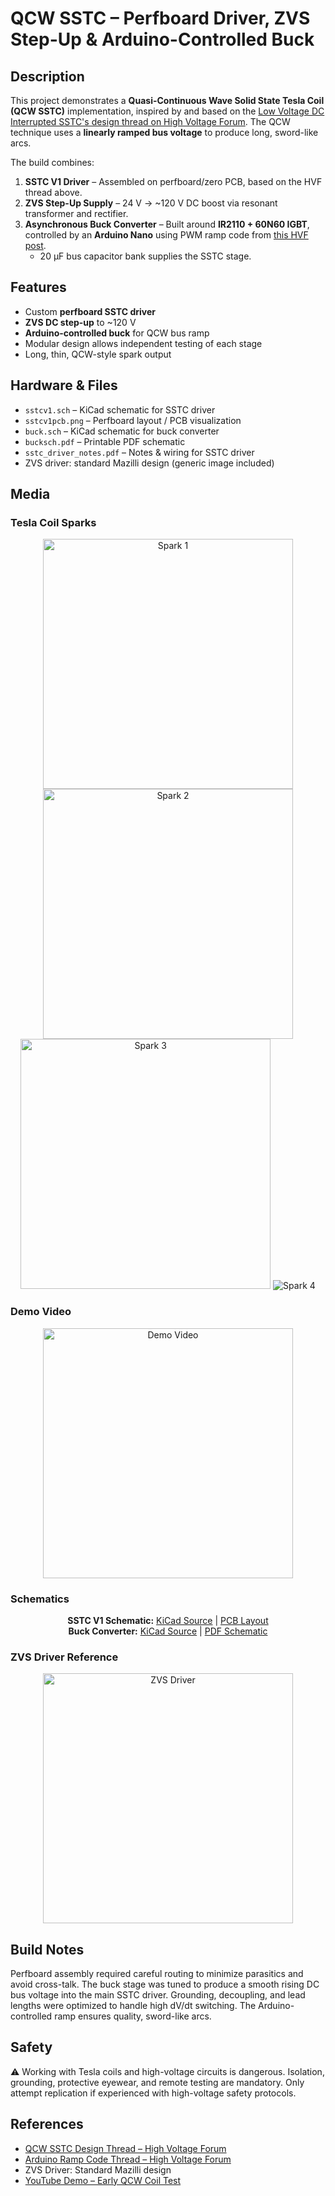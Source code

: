 # QCW SSTC – Perfboard Driver, ZVS Step-Up & Arduino-Controlled Buck

## Description
This project demonstrates a **Quasi-Continuous Wave Solid State Tesla Coil (QCW SSTC)** implementation, inspired by and based on the [Low Voltage DC Interrupted SSTC's design thread on High Voltage Forum](https://highvoltageforum.net/index.php?topic=1412.0). The QCW technique uses a **linearly ramped bus voltage** to produce long, sword-like arcs.  

The build combines:  
1. **SSTC V1 Driver** – Assembled on perfboard/zero PCB, based on the HVF thread above.  
2. **ZVS Step-Up Supply** – 24 V → ~120 V DC boost via resonant transformer and rectifier.  
3. **Asynchronous Buck Converter** – Built around **IR2110 + 60N60 IGBT**, controlled by an **Arduino Nano** using PWM ramp code from [this HVF post](https://highvoltageforum.net/index.php?topic=844.msg5655#msg5655).  
   - 20 µF bus capacitor bank supplies the SSTC stage.  

## Features
- Custom **perfboard SSTC driver**  
- **ZVS DC step-up** to ~120 V  
- **Arduino-controlled buck** for QCW bus ramp  
- Modular design allows independent testing of each stage  
- Long, thin, QCW-style spark output  

## Hardware & Files
- `sstcv1.sch` – KiCad schematic for SSTC driver  
- `sstcv1pcb.png` – Perfboard layout / PCB visualization  
- `buck.sch` – KiCad schematic for buck converter  
- `bucksch.pdf` – Printable PDF schematic  
- `sstc_driver_notes.pdf` – Notes & wiring for SSTC driver  
- ZVS driver: standard Mazilli design (generic image included)  

## Media

### Tesla Coil Sparks
<p align="center">
  <img src="spark1.jpg" alt="Spark 1" width="400">
  <img src="spark2.jpg" alt="Spark 2" width="400">
  <img src="spark3.jpg" alt="Spark 3" width="400">
  <img src="spark4.jpg" alt="Spark 4"
</p>

### Demo Video
<p align="center">
  <a href="demo.mp4">
    <img src="spark1.jpg" alt="Demo Video" width="400">
  </a>
</p>

### Schematics
<p align="center">
  <b>SSTC V1 Schematic:</b> <a href="sstcv1.sch">KiCad Source</a> | <a href="sstcv1pcb.pcb">PCB Layout</a><br>
  <b>Buck Converter:</b> <a href="buck.sch">KiCad Source</a> | <a href="bucksch.pdf">PDF Schematic</a>
</p>

### ZVS Driver Reference
<p align="center">
  <img src="zvs_generic.png" alt="ZVS Driver" width="400">
</p>

## Build Notes
Perfboard assembly required careful routing to minimize parasitics and avoid cross-talk. The buck stage was tuned to produce a smooth rising DC bus voltage into the main SSTC driver. Grounding, decoupling, and lead lengths were optimized to handle high dV/dt switching. The Arduino-controlled ramp ensures quality, sword-like arcs.  

## Safety
⚠️ Working with Tesla coils and high-voltage circuits is dangerous. Isolation, grounding, protective eyewear, and remote testing are mandatory. Only attempt replication if experienced with high-voltage safety protocols.  

## References
- [QCW SSTC Design Thread – High Voltage Forum](https://highvoltageforum.net/index.php?topic=1412.0)  
- [Arduino Ramp Code Thread – High Voltage Forum](https://highvoltageforum.net/index.php?topic=844.msg5655#msg5655)  
- ZVS Driver: Standard Mazilli design  
- [YouTube Demo – Early QCW Coil Test](https://www.youtube.com/watch?v=OTg-Y0lxt5U)
